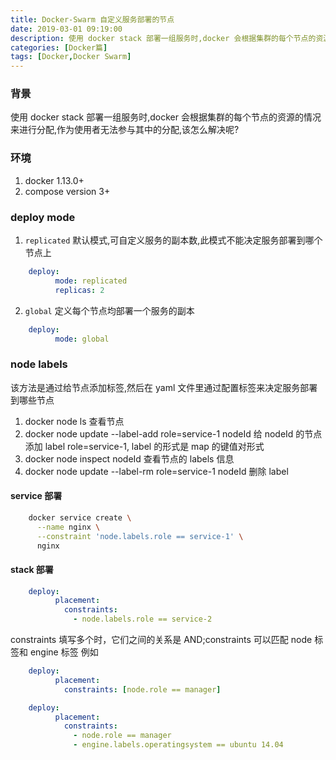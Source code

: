 ```yaml
---
title: Docker-Swarm 自定义服务部署的节点
date: 2019-03-01 09:19:00
description: 使用 docker stack 部署一组服务时,docker 会根据集群的每个节点的资源的情况来进行分配,作为使用者无法参与其中的分配,该怎么解决呢?
categories: [Docker篇]
tags: [Docker,Docker Swarm]
---
```


<!-- more -->
### 背景
使用 docker stack 部署一组服务时,docker 会根据集群的每个节点的资源的情况来进行分配,作为使用者无法参与其中的分配,该怎么解决呢?

### 环境
1. docker 1.13.0+
2. compose version 3+

### deploy mode
1. `replicated` 默认模式,可自定义服务的副本数,此模式不能决定服务部署到哪个节点上

```yaml
    deploy:
          mode: replicated
          replicas: 2
```

2. `global` 定义每个节点均部署一个服务的副本

```yaml
    deploy:
          mode: global
```

### node labels
该方法是通过给节点添加标签,然后在 yaml 文件里通过配置标签来决定服务部署到哪些节点

1. docker node ls 查看节点
2. docker node update --label-add role=service-1 nodeId 给 nodeId 的节点添加 label role=service-1, label 的形式是 map 的键值对形式
3. docker node inspect nodeId 查看节点的 labels 信息
4. docker node update --label-rm role=service-1 nodeId 删除 label

#### service 部署

```bash
    docker service create \
      --name nginx \
      --constraint 'node.labels.role == service-1' \
      nginx
```

#### stack 部署

```yaml
    deploy:
          placement:
            constraints:
              - node.labels.role == service-2
```

constraints 填写多个时，它们之间的关系是 AND;constraints 可以匹配 node 标签和  engine 标签
例如

```yaml
    deploy:
          placement:
            constraints: [node.role == manager]
```

```yaml
    deploy:
          placement:
            constraints:
              - node.role == manager
              - engine.labels.operatingsystem == ubuntu 14.04
```